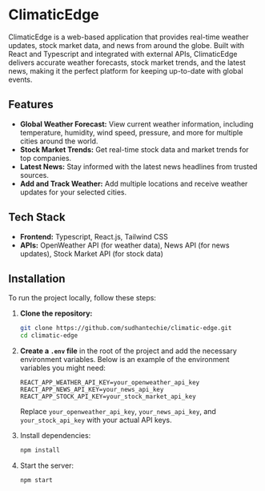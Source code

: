 # ClimaticEdge

ClimaticEdge is a web-based application that provides real-time weather updates, stock market data, and news from around the globe. Built with React and Typescript and integrated with external APIs, ClimaticEdge delivers accurate weather forecasts, stock market trends, and the latest news, making it the perfect platform for keeping up-to-date with global events.

## Features

- **Global Weather Forecast:** View current weather information, including temperature, humidity, wind speed, pressure, and more for multiple cities around the world.
- **Stock Market Trends:** Get real-time stock data and market trends for top companies.
- **Latest News:** Stay informed with the latest news headlines from trusted sources.
- **Add and Track Weather:** Add multiple locations and receive weather updates for your selected cities.

## Tech Stack

- **Frontend:** Typescript, React.js, Tailwind CSS
- **APIs:** OpenWeather API (for weather data), News API (for news updates), Stock Market API (for stock data)

## Installation

To run the project locally, follow these steps:

1. **Clone the repository:**

   ```bash
   git clone https://github.com/sudhantechie/climatic-edge.git
   cd climatic-edge

2. **Create a `.env` file** in the root of the project and add the necessary environment variables. Below is an example of the environment variables you might need:

   ```
   REACT_APP_WEATHER_API_KEY=your_openweather_api_key
   REACT_APP_NEWS_API_KEY=your_news_api_key
   REACT_APP_STOCK_API_KEY=your_stock_market_api_key
   ```

   Replace `your_openweather_api_key`, `your_news_api_key`, and `your_stock_api_key` with your actual API keys.

3. Install dependencies:
   ```bash
   npm install
   ```

4. Start the server:
   ```bash
   npm start
   ```

